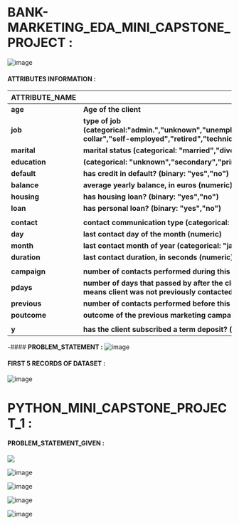 # **BANK-MARKETING_EDA_MINI_CAPSTONE_PROJECT :**
![image](https://user-images.githubusercontent.com/98200001/171666303-38aa70c1-bda5-4a8c-9ae2-64713dbbe195.png)

#### **ATTRIBUTES INFORMATION :**

|**ATTRIBUTE_NAME**|**INFORMATION**|
|---|---|
|**age** | **Age of the client** |
|**job** |**type of job (categorical:"admin.","unknown","unemployed","management","housemaid","entrepreneur","student","blue-collar","self-employed","retired","technician","services")**|
|**marital** |**marital status (categorical: "married","divorced","single"; note: "divorced" means divorced or widowed)**|
|**education** |**(categorical: "unknown","secondary","primary","tertiary")**|
|**default** |**has credit in default? (binary: "yes","no")**|
|**balance** |**average yearly balance, in euros (numeric)**|
|**housing** |**has housing loan? (binary: "yes","no")**|
|**loan** |**has personal loan? (binary: "yes","no")**|
|||
|**contact** |**contact communication type (categorical: "unknown","telephone","cellular")**|
|**day** |    **last contact day of the month (numeric)**|
|**month** |**last contact month of year (categorical: "jan", "feb", "mar", ..., "nov", "dec")**|
|**duration** |**last contact duration, in seconds (numeric)**|
|||
|**campaign** |       **number of contacts performed during this campaign and for this client (numeric, includes last contact)**|
|**pdays** |**number of days that passed by after the client was last contacted from a previous campaign (numeric, -1 means client was not previously contacted)**|
|**previous** |**number of contacts performed before this campaign and for this client (numeric)**|
|**poutcome** |**outcome of the previous marketing campaign (categorical: "unknown","other","failure","success")**|
|||
|**y** |**has the client subscribed a term deposit? (binary: "yes","no")**|

-#### **PROBLEM_STATEMENT :**
![image](https://user-images.githubusercontent.com/98200001/171666717-b4320e9e-d464-4a74-9a14-901c62efd8fe.png)

#### **FIRST 5 RECORDS OF DATASET :**
![image](https://user-images.githubusercontent.com/98200001/171674694-ec9c093b-c587-4287-a33b-4be4a25c5568.png)


# **PYTHON_MINI_CAPSTONE_PROJECT_1 :**
#### **PROBLEM_STATEMENT_GIVEN :**

<image src="https://user-images.githubusercontent.com/98200001/171675356-fec9be9b-2f95-4a35-94ff-a2c9a62b2215.png" width = "auto" height = "auto">

![image](https://user-images.githubusercontent.com/98200001/171675749-33b44d7d-e197-4bfc-a821-7683e2a2f9a2.png)
  
![image](https://user-images.githubusercontent.com/98200001/171675869-4b34fd58-1fd9-4d9d-887f-2ba3413f45c6.png)
  
![image](https://user-images.githubusercontent.com/98200001/171675936-51970612-e954-47fe-92cc-f5ce5ef8ee8b.png)

![image](https://user-images.githubusercontent.com/98200001/171676039-5bb8e551-131d-4cfe-8b45-163213b899c1.png)
